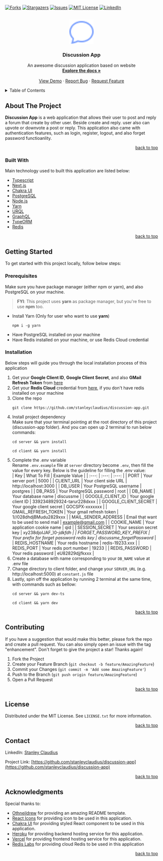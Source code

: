 <div id="top"></div>

[![Forks][forks-shield]][forks-url]
[![Stargazers][stars-shield]][stars-url]
[![Issues][issues-shield]][issues-url]
[![MIT License][license-shield]][license-url]
[![LinkedIn][linkedin-shield]][linkedin-url]

<br />
<div align="center">
  <a href="https://github.com/stanleyclaudius/discussion-app">
    <img src="client/images/logo.png" alt="Logo" width="80" height="80">
  </a>

  <h3 align="center">Discussion App</h3>

  <p align="center">
    An awesome discussion application based on website
    <br />
    <a href="https://github.com/stanleyclaudius/discussion-app.git"><strong>Explore the docs »</strong></a>
    <br />
    <br />
    <a href="https://discussme.vercel.app">View Demo</a>
    ·
    <a href="https://github.com/stanleyclaudius/discussion-app/issues">Report Bug</a>
    ·
    <a href="https://github.com/stanleyclaudius/discussion-app/issues">Request Feature</a>
  </p>
</div>



<!-- TABLE OF CONTENTS -->
<details>
  <summary>Table of Contents</summary>
  <ol>
    <li>
      <a href="#about-the-project">About The Project</a>
      <ul>
        <li><a href="#built-with">Built With</a></li>
      </ul>
    </li>
    <li>
      <a href="#getting-started">Getting Started</a>
      <ul>
        <li><a href="#prerequisites">Prerequisites</a></li>
        <li><a href="#installation">Installation</a></li>
      </ul>
    </li>
    <li><a href="#contributing">Contributing</a></li>
    <li><a href="#license">License</a></li>
    <li><a href="#contact">Contact</a></li>
    <li><a href="#acknowledgments">Acknowledgments</a></li>
  </ol>
</details>

## About The Project

**Discussion App** is a web application that allows their user to post and reply a forum that create by other user. Beside create and reply. user also can upvote or downvote a post or reply. This application also came with authentication features, such as login, register, logout, and also forget password functioanlity.

<p align="right"><a href="#top">back to top</a></p>

### Built With

Main technology used to built this application are listed below:

* [Typescript](https://www.typescriptlang.org/)
* [Next.js](https://nextjs.org/)
* [Chakra UI](https://chakra-ui.com/)
* [PostgreSQL](https://www.postgresql.org/)
* [Node.js](https://nodejs.org/)
* [Yarn](https://yarnpkg.com/)
* [URQL](https://formidable.com/open-source/urql/)
* [GraphQL](https://graphql.org/)
* [TypeORM](https://typeorm.io/)
* [Redis](https://redis.com/)

<p align="right"><a href="#top">back to top</a></p>

## Getting Started

To get started with this project locally, follow below steps:

### Prerequisites

Make sure you have package manager (either npm or yarn), and also PostgreSQL on your machine.

>**FYI**: This project uses **yarn** as package manager, but you're free to use **npm** too.

* Install Yarn (Only for user who want to use **yarn**)
  ```
  npm i -g yarn
  ```
* Have PostgreSQL installed on your machine
* Have Redis installed on your machine, or use Redis Cloud credential

### Installation

Below steps will guide you through the local installation process of this application

1. Get your **Google Client ID**, **Google Client Secret**, and also **GMail Refresh Token** from [here](https://console.developers.google.com/)
2. Get your **Redis Cloud** credential from [here](https://redis.com/), if you don't have redis installed on your machine
3. Clone the repo
   ```
   git clone https://github.com/stanleyclaudius/discussion-app.git
   ```
4. Install project dependency<br />
Make sure that your terminal pointing at the root directory of this project (discussion-app folder). And you can open up 2 terminal to run below commands:
   ```
   cd server && yarn install
   ```
   ```
   cd client && yarn install
   ```
5. Complete the .env variable<br/>
Rename ```.env.example``` file at ```server``` directory become ```.env```, then fill the value for every key. Below is the guideline for filling the .env value:<br/>
    | Key | What To Fill | Example Value |
    | :---: | :---: | :---: |
    | PORT | Your server port | 5000 |
    | CLIENT_URL | Your client side URL | http://localhost:3000 |
    | DB_USER | Your PostgreSQL username | postgres |
    | DB_PASS | Your PostgreSQL password | root |
    | DB_NAME | Your database name | discussme |
    | GOOGLE_CLIENT_ID | Your google client ID | 3392348929324-tarur228dxxx |
    | GOOGLE_CLIENT_SECRET | Your google client secret | GOCSPX-xxxxxxx |
    | GMAIL_REFRESH_TOKEN | Your gmail refresh token | 1//028dhdjBMudu2829xxx |
    | MAIL_SENDER_ADDRESS | Email that want to be used to send mail | example@gmail.com |
    | COOKIE_NAME | Your application cookie name | qid |
    | SESSION_SECRET | Your session secret key | xy238djoIJAF_)0-_jdkfdh |
    | FORGET_PASSWORD_KEY_PREFIX | Your prefix for forget password redis key | discussme_forgetPassword_ |
    | REDIS_HOSTNAME | Your redis hostname | redis-19233.xxx |
    | REDIS_PORT | Your redis port number | 19233 |
    | REDIS_PASSWORD | Your redis password | eU82829djjfkxxx |
6. Create a database with name corresponding to your `DB_NAME` value at .env file
7. Change directory to client folder, and change your ```SERVER_URL``` (e.g. http://localhost:5000) at ```constant.js``` file
8. Lastly, spin off the application by running 2 terminal at the same time, with commands such as bellow:
    ```
    cd server && yarn dev-ts
    ```
    ```
    cd client && yarn dev
    ```

<p align="right"><a href="#top">back to top</a></p>

## Contributing

If you have a suggestion that would make this better, please fork the repo and create a pull request. You can also simply open an issue with the tag "enhancement".
Don't forget to give the project a star! Thanks again!

1. Fork the Project
2. Create your Feature Branch (`git checkout -b feature/AmazingFeature`)
3. Commit your Changes (`git commit -m 'Add some AmazingFeature'`)
4. Push to the Branch (`git push origin feature/AmazingFeature`)
5. Open a Pull Request

<p align="right"><a href="#top">back to top</a></p>

## License

Distributed under the MIT License. See `LICENSE.txt` for more information.

<p align="right"><a href="#top">back to top</a></p>

## Contact

LinkedIn: [Stanley Claudius](https://www.linkedin.com/in/stanley-claudius-4560b21b7)

Project Link: [https://github.com/stanleyclaudius/discussion-app](https://github.com/stanleyclaudius/discussion-app)

<p align="right"><a href="#top">back to top</a></p>

## Acknowledgments

Special thanks to:

* [Othneildrew](https://github.com/othneildrew) for providing an amazing README template.
* [React Icons](https://react-icons.github.io/react-icons/) for providing icon to be used in this application.
* [Chakra UI](https://chakra-ui.com/) for providing styled React component to be used in this application.
* [Heroku](https://herokuapp.com) for providing backend hosting service for this application.
* [Vercel](https://vercel.com) for providing frontend hosting service for this application.
* [Redis Labs](https://redis.com/) for providing cloud Redis to be used in this application


<p align="right"><a href="#top">back to top</a></p>

[forks-shield]: https://img.shields.io/github/forks/stanleyclaudius/discussion-app.svg?style=for-the-badge
[forks-url]: https://github.com/stanleyclaudius/discussion-app/network/members
[stars-shield]: https://img.shields.io/github/stars/stanleyclaudius/discussion-app.svg?style=for-the-badge
[stars-url]: https://github.com/stanleyclaudius/discussion-app/stargazers
[issues-shield]: https://img.shields.io/github/issues/stanleyclaudius/discussion-app.svg?style=for-the-badge
[issues-url]: https://github.com/stanleyclaudius/discussion-app/issues
[license-shield]: https://img.shields.io/github/license/stanleyclaudius/discussion-app.svg?style=for-the-badge
[license-url]: https://github.com/stanleyclaudius/discussion-app/blob/master/LICENSE.txt
[linkedin-shield]: https://img.shields.io/badge/-LinkedIn-black.svg?style=for-the-badge&logo=linkedin&colorB=555
[linkedin-url]: https://linkedin.com/in/stanley-claudius-4560b21b7